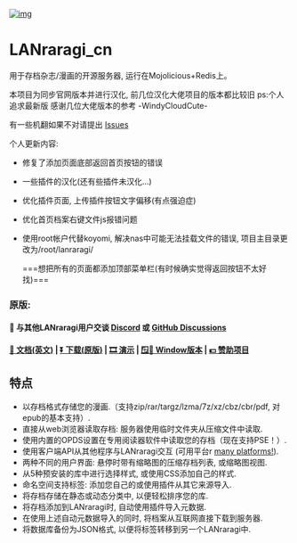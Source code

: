 [![img](https://github.com/Difegue/LANraragi/raw/dev/public/favicon.ico)](https://github.com/Difegue/LANraragi/blob/dev/public/favicon.ico)

# LANraragi_cn

用于存档杂志/漫画的开源服务器, 运行在Mojolicious+Redis上。

本项目为同步官网版本并进行汉化, 前几位汉化大佬项目的版本都比较旧 ps:个人追求最新版 感谢几位大佬版本的参考 -WindyCloudCute-

有一些机翻如果不对请提出 [Issues](https://github.com/DreamVoyager/LANraragi_CN/issues)

个人更新内容:

- 修复了添加页面底部返回首页按钮的错误

- 一些插件的汉化(还有些插件未汉化...)
- 优化插件页面, 上传插件按钮文字偏移(有点强迫症)
- 优化首页档案右键文件js报错问题

- 使用root帐户代替koyomi, 解决nas中可能无法挂载文件的错误, 项目主目录更改为/root/lanraragi/

  ===想把所有的页面都添加顶部菜单栏(有时候确实觉得返回按钮不太好找)===

### 原版:

#### 💬 与其他LANraragi用户交谈 [Discord](https://discord.gg/aRQxtbg) 或 [GitHub Discussions](https://github.com/Difegue/LANraragi/discussions)



#### [📄 文档(英文)](https://sugoi.gitbook.io/lanraragi/v/dev) | [⏬ 下载(原版)](https://github.com/Difegue/LANraragi/releases/latest) | [🎞 演示](https://lrr.tvc-16.science/) | [🪟🌃 Window版本](https://nightly.link/Difegue/LANraragi/workflows/push-continous-delivery/dev) | [💵 赞助项目](https://ko-fi.com/T6T2UP5N)



## 特点

- 以存档格式存储您的漫画.（支持zip/rar/targz/lzma/7z/xz/cbz/cbr/pdf, 对epub的基本支持）.
- 直接从web浏览器读取存档: 服务器使用临时文件夹从压缩文件中读取.
- 使用内置的OPDS设置在专用阅读器软件中读取您的存档（现在支持PSE！）.
- 使用客户端API从其他程序与LANraragi交互 (可用平台r [many platforms!](https://sugoi.gitbook.io/lanraragi/v/dev/advanced-usage/external-readers)).
- 两种不同的用户界面: 悬停时带有缩略图的压缩存档列表, 或缩略图视图.
- 从5种预安装的库中进行选择样式, 或使用CSS添加自己的样式.
- 命名空间支持标签: 添加您自己的或使用插件从其它来源导入.
- 将存档存储在静态或动态分类中, 以便轻松排序您的库.
- 将存档添加到LANraragi时, 自动使用插件导入元数据.
- 在使用上述自动元数据导入的同时, 将档案从互联网直接下载到服务器.
- 将数据库备份为JSON格式, 以便将标签转移到另一个LANraragi中.
